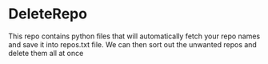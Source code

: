 # DeleteRepo
This repo contains python files that will automatically fetch your repo names and save it into repos.txt file.
We can then sort out the unwanted repos and delete them all at once 

